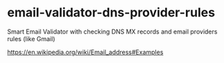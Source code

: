 # email-validator-dns-provider-rules
Smart Email Validator with checking DNS MX records and email providers rules (like Gmail)


https://en.wikipedia.org/wiki/Email_address#Examples
